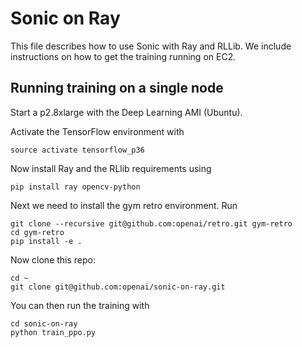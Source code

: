 # Sonic on Ray

This file describes how to use Sonic with Ray and RLLib. We include
instructions on how to get the training running on EC2.

## Running training on a single node

Start a p2.8xlarge with the Deep Learning AMI (Ubuntu).

Activate the TensorFlow environment with

```
source activate tensorflow_p36
```

Now install Ray and the RLlib requirements using

```
pip install ray opencv-python
```

Next we need to install the gym retro environment. Run

```
git clone --recursive git@github.com:openai/retro.git gym-retro
cd gym-retro
pip install -e .
```

Now clone this repo:

```
cd ~
git clone git@github.com:openai/sonic-on-ray.git
```

You can then run the training with

```
cd sonic-on-ray
python train_ppo.py
```
